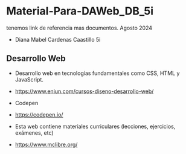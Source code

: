 # Material-Para-DAWeb_DB_5i
tenemos link de referencia mas documentos. Agosto 2024
- Diana Mabel Cardenas Caastillo 5i

## Desarrollo Web
- Desarrollo web en tecnologías fundamentales como CSS, HTML y JavaScript.
- https://www.eniun.com/cursos-diseno-desarrollo-web/

- Codepen
- https://codepen.io/

- Esta web contiene materiales curriculares (lecciones, ejercicios, exámenes, etc)
-  https://www.mclibre.org/
